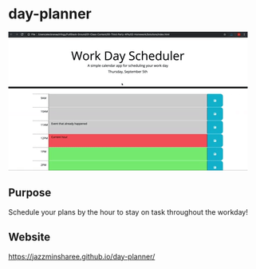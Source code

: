 # day-planner

![Work Day Scheduler app with color-coded time slots shows a new event being typed in the 5PM slot.](./assets/images/05-third-party-apis-homework-demo.gif)

## Purpose 

Schedule your plans by the hour to stay on task throughout the workday!

## Website

https://jazzminsharee.github.io/day-planner/